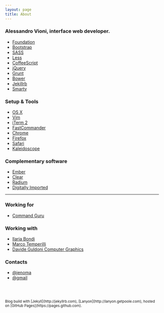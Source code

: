 ```yaml
---
layout: page
title: About
---
```


### Alessandro Vioni, interface web developer.
* [Foundation](http://foundation.zurb.com/)
* [Bootstrap](http://getbootstrap.com/)
* [SASS](http://sass-lang.com/)
* [Less](http://lesscss.org/)
* [CoffeeScript](http://coffeescript.org/)
* [jQuery](http://jquery.com/)
* [Grunt](http://gruntjs.com/)
* [Bower](http://bower.io/)
* [Jekillrb](http://jekyllrb.com/)
* [Smarty](http://www.smarty.net/)

### Setup & Tools
* [OS X](https://www.apple.com/osx/)
* [Vim](http://www.vim.org/)
* [iTerm 2](https://github.com/gnachman/iTerm2)
* [FastCommander](http://osx-fastcommander.appspot.com/)
* [Chrome](https://www.google.com/intl/en/chrome/browser/)
* [Firefox](http://www.mozilla.org/en-US/firefox/new/)
* [Safari](https://www.apple.com/safari/)
* [Kaleidoscope](http://www.kaleidoscopeapp.com/)

### Complementary software
* [Ember](http://realmacsoftware.com/ember)
* [Clear](http://realmacsoftware.com/clear)
* [Radium](http://catpigstudios.com/)
* [Digitally Imported](http://www.di.fm/)

<hr>

### Working for
* [Command Guru](http://www.commandguru.com)

### Working with
* [Ilaria Bondi](http://illustrazionianatomiche.com/)
* [Marco Temperilli](http://gallucca.tumblr.com/)
* [Davide Guldoni Computer Graphics](https://vimeo.com/guldoni)


### Contacts
* [@jenoma](https://twitter.com/jenoma)
* [@gmail](mailto:jenoma@gmail.com)

<br><br>

<small>
Blog build with [Jekyll](http://jekyllrb.com), [Lanyon](http://lanyon.getpoole.com), hosted on [GitHub Pages](https://pages.github.com).
</small>
